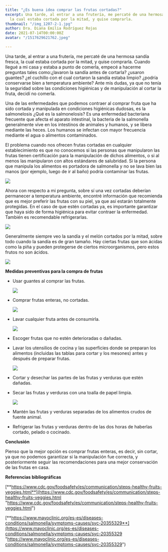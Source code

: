 ```yaml
---
title: "¿Es buena idea comprar las frutas cortadas?"
excerpt: Una tarde, al entrar a una frutería, me percaté de una hermosa sandía fresca,
  la cual estaba cortada por la mitad, y quise comprarla.
thumbnail: "/img_1207-2-1.jpg"
author: Dra. Diana Emilia Rodríguez Rojas
date: 2021-07-14T00:00:00Z
avatar: "/1517629621762.jpeg"

---
```

Una tarde, al entrar a una frutería, me percaté de una hermosa sandía fresca, la cual estaba cortada por la mitad, y quise comprarla. Cuando llegué a mi casa y estaba a punto de comerla, empecé a hacerme preguntas tales como:¿lavaron la sandía antes de cortarla? ¿usaron guantes? ¿el cuchillo con el cual cortaron la sandía estaba limpio? ¿podría conservarse bien a temperatura ambiente? Ante mis dudas, ya que no tenía la seguridad sobre las condiciones higiénicas y de manipulación al cortar la fruta, decidí no comerla. 

Una de las enfermedades que podemos contraer al comprar fruta que ha sido cortada y manipulada en condiciones higiénicas dudosas, es la salmonelosis ¿Qué es la salmonelosis? Es una enfermedad bacteriana frecuente que afecta el aparato intestinal, la bacteria de la salmonella generalmente vive en los intestinos de animales y humanos, y se libera mediante las heces. Los humanos se infectan con mayor frecuencia mediante el agua o alimentos contaminados.

El problema cuando nos ofrecen frutas cortadas en cualquier establecimiento es que no conocemos si las personas que manipularon las frutas tienen certificación para la manipulación de dichos alimentos, o si al menos las manipularon con altos estándares de salubridad. Si la persona que manipula los alimentos es portadora de salmonella y no se lava bien las manos (por ejemplo, luego de ir al baño) podría contaminar las frutas.

![](/c1871585cd9819e6cce80e792adb6396.jpeg)

Ahora con respecto a mi pregunta, sobre sí una vez cortadas deberían permanecer a temperatura ambiente, encontré información que recomienda que es mejor preferir las frutas con su piel, ya que así estarán totalmente protegidas. En el caso de que estén cortadas ya, es importante garantizar que haya sido de forma higiénica para evitar contraer la enfermedad. También es recomendable refrigerarlas.

![](/bangkok-tailandia-de-febrero-el-supermercado-foodland-exhibe-la-diversa-especie-manzanas-refrigeradas-y-otras-fru-frutas-en-venta-139826536.jpeg)

Generalmente siempre veo la sandía y el melón cortados por la mitad, sobre todo cuando la sandía es de gran tamaño. Hay ciertas frutas que son ácidas como la piña y pueden protegerse de ciertos microorganismos, pero estos frutos no son ácidos.

![](/img_1208-1.jpg)

**Medidas preventivas para la compra de frutas**

* Usar guantes al comprar las frutas.

  ![](/570_uso.png)
* Comprar frutas enteras, no cortadas.

  ![](/melon-sandia-naranjas-marisa-1200x680.jpeg)
* Lavar cualquier fruta antes de consumirla.

  ![](/desinfectar-frutas-y-verduras.jpeg)
* Escoger frutas que no estén deterioradas o dañadas.
* Lavar los utensilios de cocina y las superficies donde se preparan los alimentos (incluidas las tablas para cortar y los mesones) antes y después de preparar frutas.

  ![](/limpiar_tabla_de_cortar.jpeg)
* Cortar y desechar las partes de las frutas y verduras que estén dañadas.
* Secar las frutas y verduras con una toalla de papel limpia.

  ![](/istockphoto-1227202807-170667a.jpeg)
* Mantén las frutas y verduras separadas de los alimentos crudos de fuente animal.
* Refrigerar las frutas y verduras dentro de las dos horas de haberlas cortado, pelado o cocinado.

**Conclusión**

Pienso que la mejor opción es comprar frutas enteras, es decir, sin cortar, ya que no podemos garantizar si la manipulación fue correcta, y posteriormente seguir las recomendaciones para una mejor conservación de las frutas en casa.

**Referencias bibliográficas**

[**https://www.cdc.gov/foodsafety/es/communication/steps-healthy-fruits-veggies.html**](https://www.cdc.gov/foodsafety/es/communication/steps-healthy-fruits-veggies.html "https://www.cdc.gov/foodsafety/es/communication/steps-healthy-fruits-veggies.html")

[**https://www.mayoclinic.org/es-es/diseases-conditions/salmonella/symptoms-causes/syc-20355329**](https://www.mayoclinic.org/es-es/diseases-conditions/salmonella/symptoms-causes/syc-20355329 "https://www.mayoclinic.org/es-es/diseases-conditions/salmonella/symptoms-causes/syc-20355329")